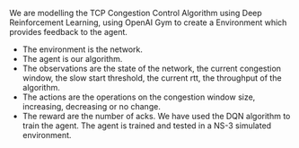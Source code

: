 We are modelling the TCP Congestion Control Algorithm using Deep Reinforcement Learning, using OpenAI Gym to create a Environment which provides feedback to the agent.
- The environment is the network.
- The agent is our algorithm.
- The observations are the state of the network, the current congestion window, the slow start threshold, the current rtt, the throughput of the algorithm.
- The actions are the operations on the congestion window size, increasing, decreasing or no change.
- The reward are the number of acks. 
We have used the DQN algorithm to train the agent. 
The agent is trained and tested in a NS-3 simulated environment.
